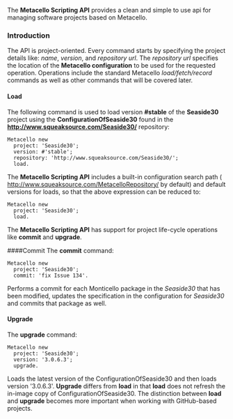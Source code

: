 The **Metacello Scripting API** provides a clean and simple to use api for managing software projects based on Metacello. 

### Introduction
The API is project-oriented. Every command starts by specifying the project details like: *name*, *version*, and *repository url*. The  *repository url* specifies the location of the **Metacello configuration** to be used for the requested operation. Operations include the standard Metacello *load/fetch/record* commands as well as other commands that will be covered later.
#### Load
The following command is used to load version **#stable** of the **Seaside30** project using the **ConfigurationOfSeaside30** found in the **http://www.squeaksource.com/Seaside30/** repository:

```Smalltalk
Metacello new
  project: 'Seaside30';
  version: #'stable';
  repository: 'http://www.squeaksource.com/Seaside30/';
  load.
```

The **Metacello Scripting API** includes a built-in configuration search path ( http://www.squeaksource.com/MetacelloRepository/ by default) and default versions for loads, so that the above expression can be reduced to:

```Smalltalk
Metacello new
  project: 'Seaside30';
  load.
```

The **Metacello Scripting API** has support for project life-cycle operations like **commit** and **upgrade**. 

####Commit
The **commit** command:

```Smalltalk
Metacello new
  project: 'Seaside30';
  commit: 'fix Issue 134'.
```

Performs a commit for each Monticello package in the *Seaside30* that has been modified, updates the specification in the configuration for *Seaside30* and commits that package as well.

#### Upgrade
The **upgrade** command:

```Smalltalk
Metacello new
  project: 'Seaside30';
  version: '3.0.6.3';
  upgrade.
```

Loads the latest version of the ConfigurationOfSeaside30 and then loads version '3.0.6.3'. **Upgrade** differs from **load** in that **load** does not refresh the in-image copy of ConfigurationOfSeaside30. The distinction between **load** and **upgrade** becomes more important when working with GitHub-based projects.
